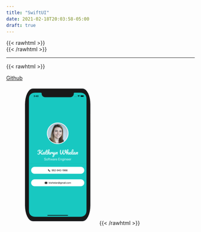 ```yaml
---
title: "SwiftUI"
date: 2021-02-18T20:03:58-05:00
draft: true
---
```


{{< rawhtml >}}
<br />
{{< /rawhtml >}}

***

{{< rawhtml >}}
<style>
img {
  border-radius: 12%;
  margin: 20px 20px 10px 50px;
}
</style>

<a  href="https://github.com/katiewhelan/Swift/tree/RealmInsteadofCoreData/SwiftUI/BusinessCard">Github</a>
<br/>
<img src="/images/swift/SwiftUI.png" width ="175" height="355">
{{< /rawhtml >}}
